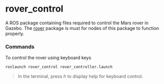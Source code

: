 # rover_control
A ROS package containing files required to control the Mars rover in Gazebo. The [rover][1] package is must for nodes of this package to function properly.

### Commands
To control the rover using keyboard keys
```
roslaunch rover_control rover_controller.launch
```
> In the terminal, press *h* to display help for keyboard control.

[1]:https://github.com/meetm473/rover
